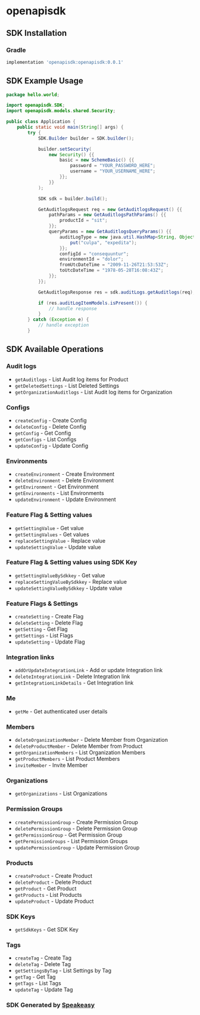 # openapisdk

<!-- Start SDK Installation -->
## SDK Installation

### Gradle

```groovy
implementation 'openapisdk:openapisdk:0.0.1'
```
<!-- End SDK Installation -->

## SDK Example Usage
<!-- Start SDK Example Usage -->
```java
package hello.world;

import openapisdk.SDK;
import openapisdk.models.shared.Security;

public class Application {
    public static void main(String[] args) {
        try {
            SDK.Builder builder = SDK.builder();

            builder.setSecurity(
                new Security() {{
                    basic = new SchemeBasic() {{
                        password = "YOUR_PASSWORD_HERE";
                        username = "YOUR_USERNAME_HERE";
                    }};
                }}
            );

            SDK sdk = builder.build();

            GetAuditlogsRequest req = new GetAuditlogsRequest() {{
                pathParams = new GetAuditlogsPathParams() {{
                    productId = "sit";
                }};
                queryParams = new GetAuditlogsQueryParams() {{
                    auditLogType = new java.util.HashMap<String, Object>() {{
                        put("culpa", "expedita");
                    }};
                    configId = "consequuntur";
                    environmentId = "dolor";
                    fromUtcDateTime = "2009-11-26T21:53:53Z";
                    toUtcDateTime = "1978-05-28T16:08:43Z";
                }};
            }};

            GetAuditlogsResponse res = sdk.auditLogs.getAuditlogs(req);

            if (res.auditLogItemModels.isPresent()) {
                // handle response
            }
        } catch (Exception e) {
            // handle exception
        }
```
<!-- End SDK Example Usage -->

<!-- Start SDK Available Operations -->
## SDK Available Operations

### Audit logs

* `getAuditlogs` - List Audit log items for Product
* `getDeletedSettings` - List Deleted Settings
* `getOrganizationAuditlogs` - List Audit log items for Organization

### Configs

* `createConfig` - Create Config
* `deleteConfig` - Delete Config
* `getConfig` - Get Config
* `getConfigs` - List Configs
* `updateConfig` - Update Config

### Environments

* `createEnvironment` - Create Environment
* `deleteEnvironment` - Delete Environment
* `getEnvironment` - Get Environment
* `getEnvironments` - List Environments
* `updateEnvironment` - Update Environment

### Feature Flag & Setting values

* `getSettingValue` - Get value
* `getSettingValues` - Get values
* `replaceSettingValue` - Replace value
* `updateSettingValue` - Update value

### Feature Flag & Setting values using SDK Key

* `getSettingValueBySdkkey` - Get value
* `replaceSettingValueBySdkkey` - Replace value
* `updateSettingValueBySdkkey` - Update value

### Feature Flags & Settings

* `createSetting` - Create Flag
* `deleteSetting` - Delete Flag
* `getSetting` - Get Flag
* `getSettings` - List Flags
* `updateSetting` - Update Flag

### Integration links

* `addOrUpdateIntegrationLink` - Add or update Integration link
* `deleteIntegrationLink` - Delete Integration link
* `getIntegrationLinkDetails` - Get Integration link

### Me

* `getMe` - Get authenticated user details

### Members

* `deleteOrganizationMember` - Delete Member from Organization
* `deleteProductMember` - Delete Member from Product
* `getOrganizationMembers` - List Organization Members
* `getProductMembers` - List Product Members
* `inviteMember` - Invite Member

### Organizations

* `getOrganizations` - List Organizations

### Permission Groups

* `createPermissionGroup` - Create Permission Group
* `deletePermissionGroup` - Delete Permission Group
* `getPermissionGroup` - Get Permission Group
* `getPermissionGroups` - List Permission Groups
* `updatePermissionGroup` - Update Permission Group

### Products

* `createProduct` - Create Product
* `deleteProduct` - Delete Product
* `getProduct` - Get Product
* `getProducts` - List Products
* `updateProduct` - Update Product

### SDK Keys

* `getSdkKeys` - Get SDK Key

### Tags

* `createTag` - Create Tag
* `deleteTag` - Delete Tag
* `getSettingsByTag` - List Settings by Tag
* `getTag` - Get Tag
* `getTags` - List Tags
* `updateTag` - Update Tag

<!-- End SDK Available Operations -->

### SDK Generated by [Speakeasy](https://docs.speakeasyapi.dev/docs/using-speakeasy/client-sdks)

